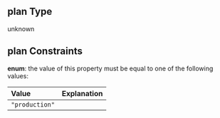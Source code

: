 ## plan Type

unknown

## plan Constraints

**enum**: the value of this property must be equal to one of the following values:

| Value          | Explanation |
| :------------- | :---------- |
| `"production"` |             |
